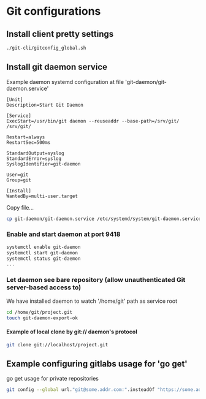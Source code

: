 # Git configurations

## Install client pretty settings

``` bash
./git-cli/gitconfig_global.sh
```


## Install git daemon service

Example daemon systemd configuration at file 'git-daemon/git-daemon.service'

```
[Unit]
Description=Start Git Daemon

[Service]
ExecStart=/usr/bin/git daemon --reuseaddr --base-path=/srv/git/ /srv/git/

Restart=always
RestartSec=500ms

StandardOutput=syslog
StandardError=syslog
SyslogIdentifier=git-daemon

User=git
Group=git

[Install]
WantedBy=multi-user.target
```

Copy file...

``` bash
cp git-daemon/git-daemon.service /etc/systemd/system/git-daemon.service
```

### Enable and start daemon at port 9418

``` bash
systemctl enable git-daemon
systemctl start git-daemon
systemctl status git-daemon
...
```

### Let daemon see bare repository (allow unauthenticated Git server-based access to)

We have installed daemon to watch '/home/git' path as service root

``` bash
cd /home/git/project.git
touch git-daemon-export-ok
```

#### Example of local clone by git:// daemon's protocol

``` bash
git clone git://localhost/project.git
```

## Example configuring gitlabs usage for 'go get'

go get usage for private repositories

``` bash
git config --global url."git@some.addr.com:".insteadOf "https://some.addr.com/"
```
